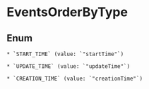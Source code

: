 
# EventsOrderByType

## Enum


    * `START_TIME` (value: `"startTime"`)

    * `UPDATE_TIME` (value: `"updateTime"`)

    * `CREATION_TIME` (value: `"creationTime"`)



